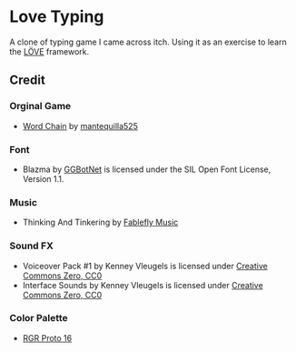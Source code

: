 # Love Typing

A clone of typing game I came across itch. Using it as an exercise to learn the [LÖVE](https://love2d.org/) framework. 


## Credit

### Orginal Game
- [Word Chain](https://mantequilla525.itch.io/word-chain) by [mantequilla525](https://mantequilla525.itch.io/)

### Font
- Blazma by [GGBotNet](https://www.ggbot.net/fonts/) is licensed under the SIL Open Font License, Version 1.1.

### Music 
- Thinking And Tinkering by [Fablefly Music](https://fablefly-music.itch.io/)

### Sound FX
- Voiceover Pack #1 by Kenney Vleugels is licensed under [Creative Commons Zero, CC0](http://creativecommons.org/publicdomain/zero/1.0/)
- Interface Sounds by Kenney Vleugels is licensed under [Creative Commons Zero, CC0](http://creativecommons.org/publicdomain/zero/1.0/)

### Color Palette
- [RGR Proto 16](https://lospec.com/palette-list/rgr-proto16)




